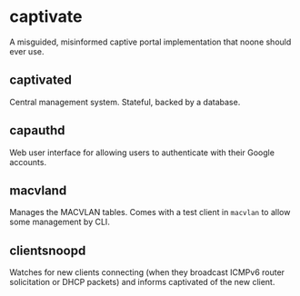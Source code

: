 captivate
=========

A misguided, misinformed captive portal implementation that noone should ever use.

captivated
----------

Central management system. Stateful, backed by a database.

capauthd
--------

Web user interface for allowing users to authenticate with their Google accounts.

macvland
--------

Manages the MACVLAN tables. Comes with a test client in `macvlan` to allow some management by CLI.

clientsnoopd
------------

Watches for new clients connecting (when they broadcast ICMPv6 router solicitation or DHCP packets) and informs captivated of the new client.
